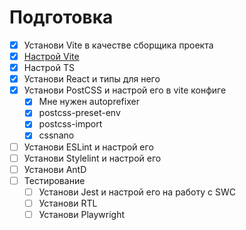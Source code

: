 # Подготовка
- [x] Установи Vite в качестве сборщика проекта
- [x] [Настрой Vite](https://vite.dev/config/#configuring-vite)
- [x] Настрой TS
- [x] Установи React и типы для него
- [x] Установи PostCSS и настрой его в vite конфиге
	- [x] Мне нужен autoprefixer
	- [x] postcss-preset-env
	- [x] postcss-import
	- [x] cssnano
- [ ] Установи ESLint и настрой его
- [ ] Установи Stylelint и настрой его
- [ ] Установи AntD
- [ ] Тестирование
	- [ ] Установи Jest и настрой его на работу с SWC
	- [ ] Установи RTL
	- [ ] Установи Playwright